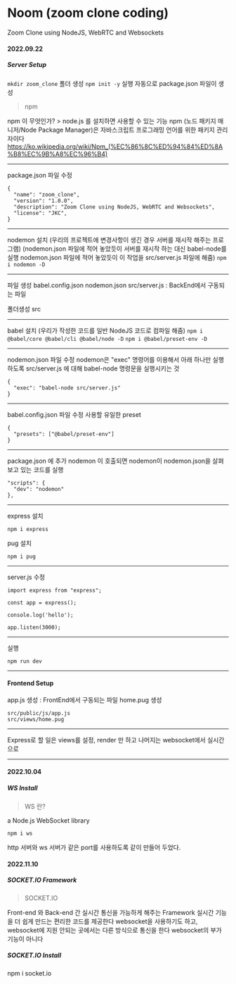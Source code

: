 # Noom (zoom clone coding)

Zoom Clone using NodeJS, WebRTC and Websockets

#### 2022.09.22

##### Server Setup

`mkdir zoom_clone` 폴더 생성
`npm init -y` 실행
자동으로 package.json 파일이 생성

> npm

npm 이 무엇인가? > node.js 를 설치하면 사용할 수 있는 기능
npm (노드 패키지 매니저/Node Package Manager)은 자바스크립트 프로그래밍 언어를 위한 패키지 관리자이다
https://ko.wikipedia.org/wiki/Npm_(%EC%86%8C%ED%94%84%ED%8A%B8%EC%9B%A8%EC%96%B4)

---

package.json 파일 수정

```
{
  "name": "zoom_clone",
  "version": "1.0.0",
  "description": "Zoom Clone using NodeJS, WebRTC and Websockets",
  "license": "JKC",
}
```

---

nodemon 설치
(우리의 프로젝트에 변경사항이 생긴 경우 서버를 재시작 해주는 프로그램)
(nodemon.json 파일에 적어 놓았듯이 서버를 재시작 하는 대신 babel-node를 실행
nodemon.json 파일에 적어 놓았듯이 이 작업을 src/server.js 파일에 해줌)
`npm i nodemon -D`

---

파일 생성
babel.config.json
nodemon.json
src/server.js : BackEnd에서 구동되는 파일

폴더생성
src

---

babel 설치
(우리가 작성한 코드를 일반 NodeJS 코드로 컴파일 해줌)
`npm i @babel/core @babel/cli @babel/node -D`
`npm i @babel/preset-env -D`

---

nodemon.json 파일 수정
nodemon은 "exec" 명령어를 이용해서 아래 하나만 실행하도록
src/server.js 에 대해 babel-node 명령문을 실행시키는 것

```
{
  "exec": "babel-node src/server.js"
}
```

---

babel.config.json 파일 수정
사용할 유일한 preset

```
{
  "presets": ["@babel/preset-env"]
}
```

---

package.json 에 추가
nodemon 이 호출되면 nodemon이 nodemon.json을 살펴보고 있는 코드를 실행

```
"scripts": {
  "dev": "nodemon"
},
```

---

express 설치

`npm i express`

pug 설치

`npm i pug`

---

server.js 수정

```
import express from "express";

const app = express();

console.log('hello');

app.listen(3000);
```

---

실행

`npm run dev`

---

#### Frontend Setup

app.js 생성 : FrontEnd에서 구동되는 파일
home.pug 생성

```
src/public/js/app.js
src/views/home.pug
```

---

Express로 할 일은 views를 설정, render 만 하고
나머지는 websocket에서 실시간으로

---

#### 2022.10.04

##### WS Install

> WS 란?

a Node.js WebSocket library

`npm i ws`

http 서버와 ws 서버가 같은 port를 사용하도록 같이 만들어 두었다.

#### 2022.11.10

##### SOCKET.IO Framework

> SOCKET.IO

Front-end 와 Back-end 간 실시간 통신을 가능하게 해주는 Framework
실시간 기능을 더 쉽게 만드는 편리한 코드를 제공한다
websocket을 사용하기도 하고, websocket에 지원 안되는 곳에서는 다른 방식으로 통신을 한다
websocket의 부가 기능이 아니다

##### SOCKET.IO Install

npm i socket.io
